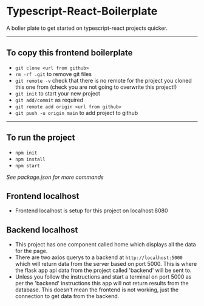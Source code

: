 # Typescript-React-Boilerplate

A bolier plate to get started on typescript-react projects quicker.

*******************************

## To copy this frontend boilerplate

- `git clone <url from github>`
- `rm -rf .git` to remove git files
- `git remote -v` check that there is no remote for the project you cloned this one from (check you are not going to overwrite this project!)
- `git init` to start your new project
- `git add/commit` as required
- `git remote add origin <url from github>`
- `git push -u origin main` to add project to github

*******************************

## To run the project

- `npm init`
- `npm install`
- `npm start`

_See package.json for more commands_

## Frontend localhost

- Frontend localhost is setup for this project on localhost:8080

## Backend localhost

- This project has one component called home which displays all the data for the page.
- There are two axios querys to a backend at `http://localhost:5000` which will return data from the server based on port 5000. This is where the flask app api data from the project called 'backend' will be sent to.
- Unless you follow the instructions and start a terminal on port 5000 as per the 'backend' instructions this app will not return results from the database. This doesn't mean the frontend is not working, just the connection to get data from the backend.
